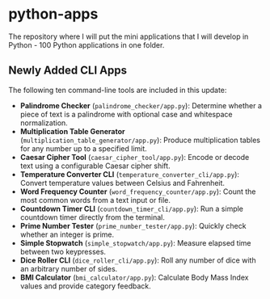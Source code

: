 # python-apps

The repository where I will put the mini applications that I will develop in Python - 100 Python applications in one folder.

## Newly Added CLI Apps

The following ten command-line tools are included in this update:

- **Palindrome Checker** (`palindrome_checker/app.py`): Determine whether a piece of text is a palindrome with optional case and whitespace normalization.
- **Multiplication Table Generator** (`multiplication_table_generator/app.py`): Produce multiplication tables for any number up to a specified limit.
- **Caesar Cipher Tool** (`caesar_cipher_tool/app.py`): Encode or decode text using a configurable Caesar cipher shift.
- **Temperature Converter CLI** (`temperature_converter_cli/app.py`): Convert temperature values between Celsius and Fahrenheit.
- **Word Frequency Counter** (`word_frequency_counter/app.py`): Count the most common words from a text input or file.
- **Countdown Timer CLI** (`countdown_timer_cli/app.py`): Run a simple countdown timer directly from the terminal.
- **Prime Number Tester** (`prime_number_tester/app.py`): Quickly check whether an integer is prime.
- **Simple Stopwatch** (`simple_stopwatch/app.py`): Measure elapsed time between two keypresses.
- **Dice Roller CLI** (`dice_roller_cli/app.py`): Roll any number of dice with an arbitrary number of sides.
- **BMI Calculator** (`bmi_calculator/app.py`): Calculate Body Mass Index values and provide category feedback.

